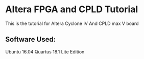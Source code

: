 # Altera FPGA and CPLD Tutorial
This is the tutorial for Altera Cyclone IV And CPLD max V board
## Software Used:
Ubuntu 16.04
Quartus 18.1 Lite Edition

